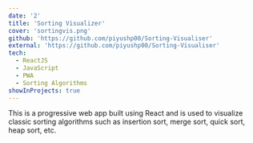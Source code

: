 ```yaml
---
date: '2'
title: 'Sorting Visualizer'
cover: 'sortingvis.png'
github: 'https://github.com/piyushp00/Sorting-Visualiser'
external: 'https://github.com/piyushp00/Sorting-Visualiser'
tech:
  - ReactJS
  - JavaScript
  - PWA
  - Sorting Algorithms
showInProjects: true
---
```


This is a progressive web app built using React and is used to visualize classic sorting algorithms such as insertion sort, merge sort, quick sort, heap sort, etc.
